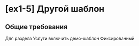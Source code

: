 # [ex1-5] Другой шаблон

## Общие требования
Для раздела Услуги включить демо-шаблон Фиксированный


